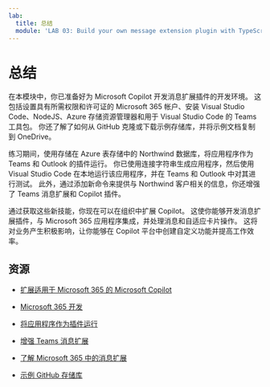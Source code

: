 ```yaml
---
lab:
  title: 总结
  module: 'LAB 03: Build your own message extension plugin with TypeScript (TS) for Microsoft Copilot'
---
```


# 总结

在本模块中，你已准备好为 Microsoft Copilot 开发消息扩展插件的开发环境。 这包括设置具有所需权限和许可证的 Microsoft 365 帐户、安装 Visual Studio Code、NodeJS、Azure 存储资源管理器和用于 Visual Studio Code 的 Teams 工具包。 你还了解了如何从 GitHub 克隆或下载示例存储库，并将示例文档复制到 OneDrive。

练习期间，使用存储在 Azure 表存储中的 Northwind 数据库，将应用程序作为 Teams 和 Outlook 的插件运行。 你已使用连接字符串生成应用程序，然后使用 Visual Studio Code 在本地运行该应用程序，并在 Teams 和 Outlook 中对其进行测试。 此外，通过添加新命令来提供与 Northwind 客户相关的信息，你还增强了 Teams 消息扩展和 Copilot 插件。

通过获取这些新技能，你现在可以在组织中扩展 Copilot。 这使你能够开发消息扩展插件，与 Microsoft 365 应用程序集成，并处理消息和自适应卡片操作。 这将对业务产生积极影响，让你能够在 Copilot 平台中创建自定义功能并提高工作效率。

## 资源

- [扩展适用于 Microsoft 365 的 Microsoft Copilot](https://learn.microsoft.com/microsoft-365-copilot/extensibility/)

- [Microsoft 365 开发](https://learn.microsoft.com/learn/modules/m365-setup-dev-environment/)

- [将应用程序作为插件运行](https://learn.microsoft.com/azure/bot-service/bot-builder-howto-deploy-azure)

- [增强 Teams 消息扩展](https://learn.microsoft.com/microsoftteams/platform/messaging-extensions/what-are-messaging-extensions)

- [了解 Microsoft 365 中的消息扩展](https://learn.microsoft.com/microsoftteams/platform/messaging-extensions/how-do-they-work)

- [示例 GitHub 存储库](https://github.com/OfficeDev/Copilot-for-M365-Plugins-Samples/tree/main/samples/msgext-northwind-inventory-ts)